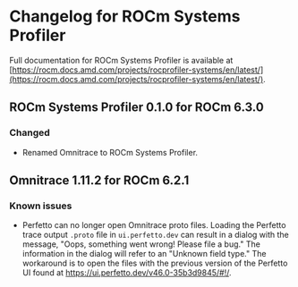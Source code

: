 # Changelog for ROCm Systems Profiler

Full documentation for ROCm Systems Profiler is available at [https://rocm.docs.amd.com/projects/rocprofiler-systems/en/latest/](https://rocm.docs.amd.com/projects/rocprofiler-systems/en/latest/).

## ROCm Systems Profiler 0.1.0 for ROCm 6.3.0

### Changed

- Renamed Omnitrace to ROCm Systems Profiler.

## Omnitrace 1.11.2 for ROCm 6.2.1

### Known issues

- Perfetto can no longer open Omnitrace proto files. Loading the Perfetto trace output `.proto` file in `ui.perfetto.dev` can
  result in a dialog with the message, "Oops, something went wrong! Please file a bug." The information in the dialog will
  refer to an "Unknown field type." The workaround is to open the files with the previous version of the Perfetto UI found
  at https://ui.perfetto.dev/v46.0-35b3d9845/#!/.
